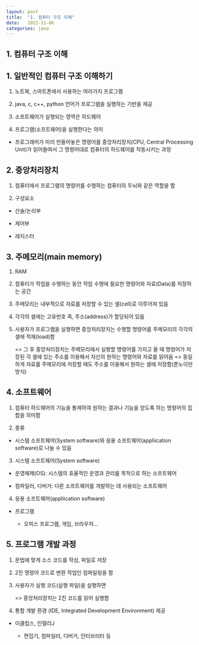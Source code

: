 ```yaml
---
layout: post
title:  "1. 컴퓨터 구조 이해"
date:   2022-11-06
categories: java
---
```

## 1. 컴퓨터 구조 이해


## 1. 일반적인 컴퓨터 구조 이해하기

1) 노트북, 스마트폰에서 사용하는 여러가지 프로그램

2) java, c, c++, python 언어가 프로그램을 실행하는 기반을 제공

3) 소프트웨어가 실행되는 영역은 하드웨어

4) 프로그램(소프트웨어)을 실행한다는 의미

- 프로그래머가 미리 만들어놓은 명령어를 중앙처리장치(CPU, Central Processing Unit)가 읽어들여서 그 명령어대로 컴퓨터의 하드웨어를 작동시키는 과정

## 2. 중앙처리장치

1) 컴퓨터에서 프로그램의 명령어를 수행하는 컴퓨터의 두뇌와 같은 역할을 함

2) 구성요소

- 산술/논리부

- 제어부

- 레지스터

## 3. 주메모리(main memory)

1) RAM

2) 컴퓨터가 작업을 수행하는 동안 작업 수행에 필요한 명령어와 자료(Data)를 저장하는 공간

3) 주메모리는 내부적으로 자료를 저장할 수 있는 셀(cell)로 이루어져 있음

4) 각각의 셀에는 고유번호 즉, 주소(address)가 할당되어 있음

5) 사용자가 프로그램을 실행하면 중앙처리장치는 수행할 명령어를 주메모리의 각각의 셀에 적재(load)함

    => 그 후 중앙처리장치는 주메모리에서 실행할 명령어를 가지고 올 때 명령어가 저장된 각 셀에
       있는 주소를 이용해서 자신의 원하는 명령어와 자료를 읽어옴 
    => 동일하게 자료를 주메모리에 저장할 때도 주소를 이용해서 원하는 셀에 저장함(폰노이만 방식)

## 4. 소프트웨어

1) 컴퓨터 하드웨어의 기능을 통제하여 원하는 결과나 기능을 얻도록 하는 명령어의 집합을 의미함

2) 종류

- 시스템 소프트웨어(System software)와 응용 소프트웨어(appliication software)로 나눌 수 있음

3) 시스템 소프트웨어(System software)

- 운영체제(OS): 시스템의 효율적인 운영과 관리를 목적으로 하는 소프트웨어

- 컴파일러, 디버거: 다른 소프트웨어를 개발하는 데 사용되는 소프트웨어

4) 응용 소프트웨어(appliication software)

- 프로그램

    - 오피스 프로그램, 게임, 브라우저...

## 5. 프로그램 개발 과정

1) 문법에 맞게 소스 코드를 작성, 파일로 저장

2) 2진 명령어 코드로 변환 작업인 컴파일링을 함

3) 사용자가 실행 코드(실행 파일)을 실행하면 

    => 중앙처리장치는 2진 코드를 읽어 실행함

4) 통합 개발 환경 (IDE, Integrated Development Environment) 제공

- 이클립스, 인델리J

    - 편집기, 컴파일러, 디버거, 인터브리터 등